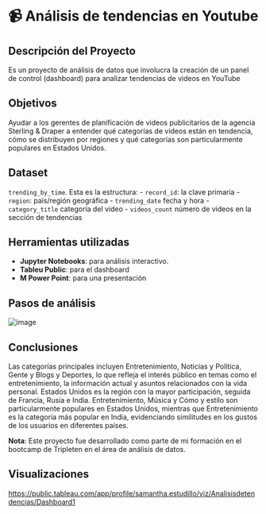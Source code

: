 # 📹 Análisis de tendencias en Youtube

## Descripción del Proyecto
Es un proyecto de análisis de datos que involucra la creación de un panel de control (dashboard) para analizar tendencias de videos en YouTube

## Objetivos
Ayudar a los gerentes de planificación de videos publicitarios de la agencia Sterling & Draper a entender qué categorías de videos están en tendencia, cómo se distribuyen por regiones y qué categorías son particularmente populares en Estados Unidos.
  
## Dataset
`trending_by_time`. Esta es la estructura:
    - `record_id`: la clave primaria
    - `region`: país/región geográfica
    - `trending_date` fecha y hora
    - `category_title` categoría del video
    - `videos_count` número de videos en la sección de tendencias

## Herramientas utilizadas
- **Jupyter Notebooks**: para análisis interactivo.
- **Tableu Public**: para el dashboard
- **M Power Point**: para una presentación

## Pasos de análisis
![image](https://github.com/user-attachments/assets/0e364a34-136f-48a3-9383-307f0eb2d661)

## Conclusiones
Las categorías principales incluyen Entretenimiento, Noticias y Política, Gente y Blogs y Deportes, lo que refleja el interés público en temas como el entretenimiento, la información actual y asuntos relacionados con la vida personal. Estados Unidos es la región con la mayor participación, seguida de Francia, Rusia e India. Entretenimiento, Música y Cómo y estilo son particularmente populares en Estados Unidos, mientras que Entretenimiento es la categoría más popular en India, evidenciando similitudes en los gustos de los usuarios en diferentes países.

**Nota**: Este proyecto fue desarrollado como parte de mi formación en el bootcamp de Tripleten en el área de análisis de datos.

## Visualizaciones
https://public.tableau.com/app/profile/samantha.estudillo/viz/Analisisdetendencias/Dashboard1 


